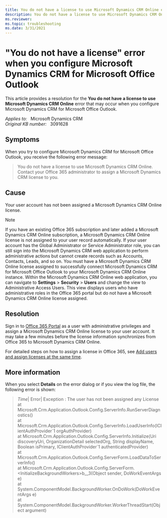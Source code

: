 ```yaml
---
title: You do not have a license to use Microsoft Dynamics CRM Online error
description: You do not have a license to use Microsoft Dynamics CRM Online error occurs when you try to set up Microsoft Dynamics CRM for Microsoft Office Outlook. Provides a resolution.
ms.reviewer:  
ms.topic: troubleshooting
ms.date: 3/31/2021
---
```

# "You do not have a license" error when you configure Microsoft Dynamics CRM for Microsoft Office Outlook

This article provides a resolution for the **You do not have a license to use Microsoft Dynamics CRM Online** error that may occur when you configure Microsoft Dynamics CRM for Microsoft Office Outlook.

_Applies to:_ &nbsp; Microsoft Dynamics CRM  
_Original KB number:_ &nbsp; 3091628

## Symptoms

When you try to configure Microsoft Dynamics CRM for Microsoft Office Outlook, you receive the following error message:

> You do not have a license to use Microsoft Dynamics CRM Online. Contact your Office 365 administrator to assign a Microsoft Dynamics CRM license to you.

## Cause

Your user account has not been assigned a Microsoft Dynamics CRM Online license.

> [!NOTE]
> If you have an existing Office 365 subscription and later added a Microsoft Dynamics CRM Online subscription, a Microsoft Dynamics CRM Online license is not assigned to your user record automatically. If your user account has the Global Administrator or Service Administrator role, you can still sign into the Microsoft Dynamics CRM web application to perform administrative actions but cannot create records such as Accounts, Contacts, Leads, and so on. You must have a Microsoft Dynamics CRM Online license assigned to successfully connect Microsoft Dynamics CRM for Microsoft Office Outlook to your Microsoft Dynamics CRM Online instance. Within the Microsoft Dynamics CRM Online web application, you can navigate to **Settings** > **Security** > **Users** and change the view to Administrative Access Users. This view displays users who have administrative roles in the Office 365 portal but do not have a Microsoft Dynamics CRM Online license assigned.

## Resolution

Sign in to [Office 365 Portal](https://portal.office.com) as a user with administrative privileges and assign a Microsoft Dynamics CRM Online license to your user account. It may take a few minutes before the license information synchronizes from Office 365 to Microsoft Dynamics CRM Online.

For detailed steps on how to assign a license in Office 365, see [Add users and assign licenses at the same time](/microsoft-365/admin/add-users/add-users).

## More information

When you select **Details** on the error dialog or if you view the log file, the following error is shown:

> *Time*| Error| Exception : The user has not been assigned any License at Microsoft.Crm.Application.Outlook.Config.ServerInfo.RunServerDiagnostics()  
 at Microsoft.Crm.Application.Outlook.Config.ServerInfo.LoadUserInfo(IClientAuthProvider\`1 orgAuthProvider)  
 at Microsoft.Crm.Application.Outlook.Config.ServerInfo.Initialize(Uri discoveryUri, OrganizationDetail selectedOrg, String displayName, Boolean isPrimary, IClientAuthProvider\`1 authenticatedProvider)  
 at Microsoft.Crm.Application.Outlook.Config.ServerForm.LoadDataToServerInfo()  
 at Microsoft.Crm.Application.Outlook.Config.ServerForm.\<InitializeBackgroundWorkers>b__3(Object sender, DoWorkEventArgs e)  
 at System.ComponentModel.BackgroundWorker.OnDoWork(DoWorkEventArgs e)  
 at System.ComponentModel.BackgroundWorker.WorkerThreadStart(Object argument)
